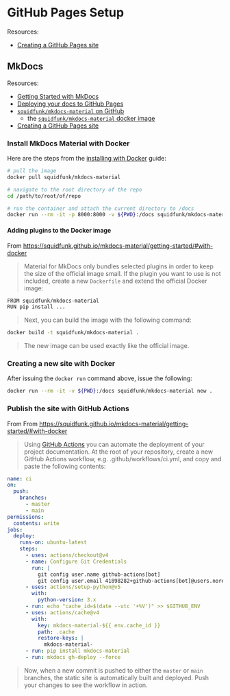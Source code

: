 # GitHub Pages Setup

Resources:
* [Creating a GitHub Pages site](https://docs.github.com/en/pages/getting-started-with-github-pages/creating-a-github-pages-site)


## MkDocs

Resources:
* [Getting Started with MkDocs](https://www.mkdocs.org/getting-started/)
* [Deploying your docs to GitHub Pages](https://www.mkdocs.org/user-guide/deploying-your-docs/#github-pages)
* [`squidfunk/mkdocs-material` on GitHub](https://github.com/squidfunk/mkdocs-material)
    * the [`squidfunk/mkdocs-material` docker image](https://hub.docker.com/r/squidfunk/mkdocs-material)
* [Creating a GitHub Pages site](https://docs.github.com/en/pages/getting-started-with-github-pages/creating-a-github-pages-site)


### Install MkDocs Material with Docker

Here are the steps from the [installing with Docker](https://squidfunk.github.io/mkdocs-material/getting-started/#with-docker) guide:

```bash
# pull the image
docker pull squidfunk/mkdocs-material

# navigate to the root directory of the repo
cd /path/to/root/of/repo

# run the container and attach the current directory to /docs
docker run --rm -it -p 8000:8000 -v ${PWD}:/docs squidfunk/mkdocs-material
```


#### Adding plugins to the Docker image
From https://squidfunk.github.io/mkdocs-material/getting-started/#with-docker

> Material for MkDocs only bundles selected plugins in order to keep the size of the official image small. If the plugin you want to use is not included, create a new `Dockerfile` and extend the official Docker image:
```bash
FROM squidfunk/mkdocs-material
RUN pip install ...
```
> Next, you can build the image with the following command:
```bash
docker build -t squidfunk/mkdocs-material .
```
> The new image can be used exactly like the official image.


### Creating a new site with Docker

After issuing the `docker run` command above, issue the following:
```bash
docker run --rm -it -v ${PWD}:/docs squidfunk/mkdocs-material new .
```


### Publish the site with GitHub Actions
From From https://squidfunk.github.io/mkdocs-material/getting-started/#with-docker

> Using [GitHub Actions](https://github.com/features/actions) you can automate the deployment of your project documentation. At the root of your repository, create a new GitHub Actions workflow, e.g. .github/workflows/ci.yml, and copy and paste the following contents:
```yml
name: ci 
on:
  push:
    branches:
      - master 
      - main
permissions:
  contents: write
jobs:
  deploy:
    runs-on: ubuntu-latest
    steps:
      - uses: actions/checkout@v4
      - name: Configure Git Credentials
        run: |
          git config user.name github-actions[bot]
          git config user.email 41898282+github-actions[bot]@users.noreply.github.com
      - uses: actions/setup-python@v5
        with:
          python-version: 3.x
      - run: echo "cache_id=$(date --utc '+%V')" >> $GITHUB_ENV 
      - uses: actions/cache@v4
        with:
          key: mkdocs-material-${{ env.cache_id }}
          path: .cache
          restore-keys: |
            mkdocs-material-
      - run: pip install mkdocs-material 
      - run: mkdocs gh-deploy --force
```
> Now, when a new commit is pushed to either the `master` or `main` branches, the static site is automatically built and deployed. Push your changes to see the workflow in action.

